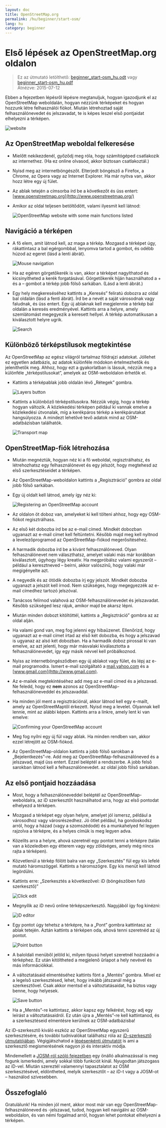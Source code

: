 ```yaml
---
layout: doc
title: OpenStreetMap.org
permalink: /hu/beginner/start-osm/
lang: hu
category: beginner
---
```


Első lépések az OpenStreetMap.org oldalon
====================================

> Ez az útmutató letölthető: [beginner_start-osm_hu.odt](/files/beginner_start-osm_hu.odt) vagy [beginner_start-osm_hu.pdf](/files/beginner_start-osm_hu.pdf)  
> Átnézve: 2015-07-12  

Ebben a fejezetben lépésről lépésre megtanuljuk, hogyan igazodjunk el az
OpenStreetMap weboldalán, hogyan nézzünk térképeket és hogyan hozzunk létre felhasználói
fiókot. Miután létrehoztad saját felhasználónevedet és jelszavadat, te is képes leszel
első pontjaidat elhelyezni a térképen.

![website][]

Az OpenStreetMap weboldal felkeresése
-------------------------------

-   Mielőtt nekikezdenél, győződj meg róla, hogy számítógéped csatlakozik az internethez.
    (Ha ez online olvasod, akkor biztosan csatlakoztál.)
-   Nyisd meg az internetböngészőt. Elterjedt böngésző a Firefox, a Chrome, az Opera vagy az Internet
    Explorer. Ha már nyitva van, akkor hozz létre egy új fület.
-   Az ablak tetején a címsorba írd be a következőt és üss entert:
    [www.openstreetmap.org](http://www.openstreetmap.org/)
-   Amikor az oldal teljesen betöltődött, valami ilyesmit kell
    látnod:

    ![OpenStreetMap website with some main functions listed][]

Navigáció a térképen
----------------

-   A fő elem, amit látnod kell, az maga a térkép. Mozgasd a térképet úgy,
    rákattintasz a bal egérgombbal, lenyomva tartod a gombot, és
    odébb húzod az egeret (lásd a lenti ábrát).

    ![Mouse navigation][]

-   Ha az egéren görgetőkerék is van, akkor a térképet nagyíthatod és kicsinyítheted
    a kerék forgatásával. Görgetőkerék híján használhatod a +
    és a – gombot a térkép jobb fölső sarkában. (Lásd a lenti
    ábrát.)
-   Egy hely megkereséséhez kattints a „Keresés” feliratú dobozra
    az oldal bal oldalán (lásd a fenti ábrát). Írd be a nevét
    a saját városodnak vagy faludnak, és üss entert. Egy új ablaknak kell megjelennie
    a térkép bal oldalán a keresés eredményével. Kattints
    arra a helyre, amely szemlátomást megegyezik a keresett hellyel. A térkép
    automatikusan a kiválasztott helyre ugrik.

    ![Search][]
   

Különböző térképstílusok megtekintése
------------------------

Az OpenStreetMap az egész világról tartalmaz földrajzi adatokat. Jóllehet
ez egyetlen adatbázis, az adatok különféle módokon értelmezhetők
és jeleníthetők meg. Ahhoz, hogy ezt a gyakorlatban is lássuk, nézzük meg a különféle „térképstílusokat”,
amelyek az OSM-weboldalon érhetők el.

-   Kattints a térképablak jobb oldalán lévő „Rétegek” gombra.

    ![Layers button][]

-   Kattints a különböző térképstílusokra. Nézzük végig, hogy a térkép
    hogyan változik. A közlekedési térképen például ki vannak emelve
    a közlekedési útvonalak, míg a kerékpáros térkép a kerékpárutakat
    hangsúlyozza. A mindezt lehetővé tevő adatok mind az OSM-adatbázisban
    találhatók.

    ![Transport map][]

OpenStreetMap-fiók létrehozása
-------------------------------

-   Miután megnéztük, hogyan néz ki a fő weboldal,
    regisztrálhatsz, és létrehozhatsz egy felhasználónevet és egy jelszót, hogy megtehesd az első szerkesztéseidet
    a térképen.
-   Az OpenStreetMap-weboldalon kattints a „Regisztráció” gombra
    az oldal jobb fölső sarkában.
-   Egy új oldalt kell látnod, amely így néz ki:

    ![Registering an OpenStreetMap account][]

-   Az oldalon öt doboz van, amelyeket ki kell tölteni ahhoz, hogy
    egy OSM-fiókot regisztrálhass.
-   Az első két dobozba írd be az e-mail címed.
    Mindkét dobozban ugyanazt az e-mail címet kell feltüntetni. Később majd meg kell nyitnod
    a levelezőprogramod az OpenStreetMap-fiókod megerősítéséhez.
-   A harmadik dobozba írd be a kívánt felhasználóneved.
    Olyan felhasználónevet nem választhatsz, amelyet valaki más már
    korábban kiválasztott, úgyhogy légy kreatív. Ha megpróbálsz
    valami egyszerűt – például a keresztneved – beírni, akkor valószínű, hogy valaki
    már megigényelte azt.
-   A negyedik és az ötödik dobozba írj egy jelszót.
    Mindkét dobozba ugyanazt a jelszót kell írnod. Nem szükséges, hogy megegyezzék
    az e-mail címedhez tartozó jelszóval.
-  Tanácsos felírnod valahová az OSM-felhasználónevedet és jelszavadat.
    Később szükséged lesz rájuk, amikor majd be akarsz lépni.
-   Miután minden dobozt kitöltöttél, kattints a „Regisztráció” gombra az
    az oldal alján.
-   Ha valami gond van, meg fog jelenni egy hibaüzenet. Ellenőrizd,
    hogy ugyanazt az e-mail címet írtad az első két dobozba, és
    hogy a jelszavad is ugyanaz az alsó két dobozban. Ha a harmadik doboz
    pirossal ki van emelve, az azt jelenti, hogy már másvalaki kiválasztotta
    a felhasználónevedet, így egy másik névvel kell próbálkoznod.
-   Nyiss az internetböngésződben egy új ablakot vagy fület, és lépj
    az e-mail programodra. Ismert e-mail szolgáltató a [mail.yahoo.com](http://mail.yahoo.com)
    és a [www.gmail.com](http://www.gmail.com).
-   Az e-mailek megtekintéséhez add meg az e-mail címed és a jelszavad.
    Ne feledd, hogy ez __nem__ azonos az OpenStreetMap-felhasználóneveddel és
    jelszavaddal.
-   Ha minden jól ment a regisztrációnál, akkor látnod kell
    egy e-mailt, amely az OpenStreetMaptől érkezett. Nyisd meg a levelet.
    Olyannak kell lennie, mint az alábbi képen. Kattints arra a linkre, amely
    lent ki van emelve:

    ![Confirming your OpenStreetMap account][]

-   Meg fog nyílni egy új fül vagy ablak. Ha minden rendben van, akkor
    ezzel létrejött az OSM-fiókod.
-   Az OpenStreetMap-oldalon kattints a jobb fölső sarokban a „Bejelentkezés”-re.
    Add meg az OpenStreetMap-felhasználóneved és a jelszavad, majd üss entert.
    Ezzel beléptél a rendszerbe. A jobb felső sarokban látnod kell a felhasználónevedet.
    az oldal jobb fölső sarkában.

Az első pontjaid hozzáadása
------------------------

-   Most, hogy a felhasználóneveddel beléptél az OpenStreetMap-
    weboldalra, az iD szerkesztőt használhatod arra, hogy az első pontodat elhelyezd
    a térképen.
-   Mozgasd a térképet egy olyan helyre, amelyet jól ismersz, például a városodhoz
    vagy városrészedhez. Jó ötlet például, ha gondoskodsz arról, hogy a házad (vagy a szomszédodé) és a munkahelyed fel legyen rajzolva a térképre, és a helyes címük is meg legyen adva. 
-   Közelíts arra a helyre, ahová szeretnél egy pontot tenni a térképre (talán van a közeledben egy étterem vagy egy zöldséges, amely még nincs rajta a térképen).
-   Közvetlenül a térkép fölött balra van egy „Szerkesztés” fül egy kis
    lefelé mutató háromszöggel. Kattints a háromszögre. Egy kis menüt kell látnod
    legördülni.
-   Kattints erre: „Szerkesztés a következővel: iD (böngészőben futó szerkesztő)”

    ![Click edit][]

-   Megnyílik az iD nevű online térképszerkesztő. Nagyjából így fog kinézni:

    ![iD editor][]

-   Egy pontot úgy tehetsz a térképre, ha a „Pont” gombra kattintasz
    az ablak tetején. Aztán kattints a térképen oda, ahová tenni szeretnéd az új
    pontot.

    ![Point button][]    

-   A baloldali menüből jelöld ki, milyen típusú helyet szeretnél
    hozzáadni a térképhez. Ez után kitöltheted a megjelenő űrlapot a hely
    nevével és más információkkal.
-   A változtatásaid elmentéséhez kattints fönt a „Mentés” gombra. Mivel ez
    a legelső szerkesztésed, lehet, hogy inkább játszanál még a szerkesztővel. Csak akkor mentsd el a változtatásaidat,
    ha biztos vagy benne, hogy helyesek.

    ![Save button][]    

-   Ha a „Mentés”-re kattintasz, akkor kapsz egy felkérést, hogy adj egy leírást a változtatásaidról.
    Ez után újra a „Mentés”-re kell kattintanod, és a szerkesztéseid elmentésre kerülnek
    az OSM-adatbázisba!


Az iD-szerkesztő kiváló eszköz az OpenStreetMap egyszerű szerkesztésére, és 
további tudnivalókat találhatsz róla az [iD-szerkesztő útmutatójában](/en/beginner/id-editor/).
Végigjátszhatod a  [lépésenkénti útmutatót](http://www.openstreetmap.org/edit?editor=id#walkthrough=true) is 
ami a szerkesztő megismerésének nagyon jó és interaktív módja.

Mindemellett a [JOSM-ról szóló fejezetben](/en/josm/) egy önálló alkalmazással is meg fogunk ismerkedni, 
amely sokkal több funkciót kínál.
Nyugodtan játszogass az iD-vel. Miután szereztél valamennyi tapasztalatot az OSM szerkesztésével, 
eldöntheted, melyik szerkesztőt – az iD-t vagy a JOSM-ot – használod szívesebben.

Összefoglaló
-------

Gratulálunk! Ha minden jól ment, akkor most már van egy OpenStreetMap-felhasználóneved
és -jelszavad, tudod, hogyan kell navigálni az OSM-weboldalon, és
van némi fogalmad arról, hogyan lehet pontokat elhelyezni a térképen.



[website]: /images/beginner/start-osm_website.png
[OpenStreetMap website with some main functions listed]: /images/beginner/osm-website-main-functions.png
[Mouse navigation]: /images/beginner/mouse-navigation.png
[Search]: /images/beginner/search.png
[Layers button]: /images/beginner/layers.png
[Transport map]: /images/beginner/transport-map.png
[Registering an OpenStreetMap account]: /images/beginner/registering-account.png
[Confirming your OpenStreetMap account]: /images/beginner/confirming-account.png
[Click edit]: /images/beginner/click-edit.png
[iD editor]: /images/beginner/id-editor.png
[Point button]: /images/beginner/point-button.png
[Save button]: /images/beginner/save-button.png
